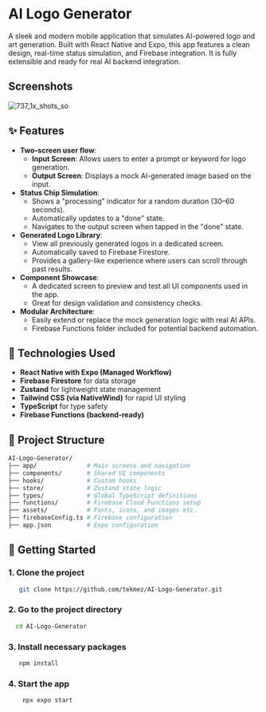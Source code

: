 
# AI Logo Generator

A sleek and modern mobile application that simulates AI-powered logo and art generation. Built with React Native and Expo, this app features a clean design, real-time status simulation, and Firebase integration. It is fully extensible and ready for real AI backend integration.

## Screenshots
![737_1x_shots_so](https://github.com/user-attachments/assets/3d57a047-3265-458f-9b56-07c0e69fa734)




## ✨ Features

- **Two-screen user flow**:
  - **Input Screen**: Allows users to enter a prompt or keyword for logo generation.
  - **Output Screen**: Displays a mock AI-generated image based on the input.
- **Status Chip Simulation**:
  - Shows a "processing" indicator for a random duration (30–60 seconds).
  - Automatically updates to a "done" state.
  - Navigates to the output screen when tapped in the "done" state.
- **Generated Logo Library**:
  - View all previously generated logos in a dedicated screen.
  - Automatically saved to Firebase Firestore.
  - Provides a gallery-like experience where users can scroll through past results.
- **Component Showcase**:
  - A dedicated screen to preview and test all UI components used in the app.
  - Great for design validation and consistency checks.
- **Modular Architecture**:
  - Easily extend or replace the mock generation logic with real AI APIs.
  - Firebase Functions folder included for potential backend automation.

## 📱 Technologies Used

- **React Native with Expo (Managed Workflow)**
- **Firebase Firestore** for data storage
- **Zustand** for lightweight state management
- **Tailwind CSS (via NativeWind)** for rapid UI styling
- **TypeScript** for type safety
- **Firebase Functions (backend-ready)**

## 📁 Project Structure

```bash
AI-Logo-Generator/
├── app/              # Main screens and navigation
├── components/       # Shared UI components
├── hooks/            # Custom hooks
├── store/            # Zustand state logic
├── types/            # Global TypeScript definitions
├── functions/        # Firebase Cloud Functions setup
├── assets/           # Fonts, icons, and images etc.
├── firebaseConfig.ts # Firebase configuration
├── app.json          # Expo configuration
   ```

## 🚀 Getting Started

### 1. Clone the project
   
```bash
   git clone https://github.com/tekmez/AI-Logo-Generator.git
   ```

### 2. Go to the project directory

```bash
  cd AI-Logo-Generator
   ```
### 3. Install necessary packages
```bash
   npm install
   ```

### 4. Start the app

```bash
    npx expo start
   ```
